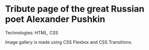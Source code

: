 # Tribute page of the great Russian poet Alexander Pushkin

Technologies: HTML, CSS

Image gallery is made using CSS Flexbox and CSS Transitions.